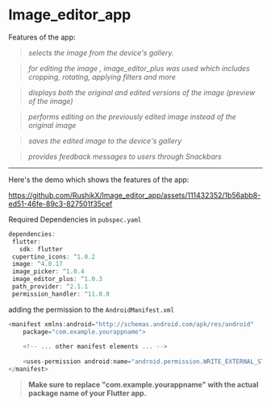 # Image_editor_app

Features of the app:


>*selects the image from the device's gallery.*

>_for editing the image , image_editor_plus was used which includes cropping, rotating, applying filters and more_

>_displays both the original and edited versions of the image (preview of the image)_

>_performs editing on the previously edited image instead of the original image_

>_saves the edited image to the device's gallery_

>_provides feedback messages to users through Snackbars_




****



Here's the demo which shows the features of the app:




https://github.com/RushikX/Image_editor_app/assets/111432352/1b56abb8-ed51-46fe-89c3-827501f35cef







Required Dependencies in ```pubspec.yaml```
 ``` dart
dependencies:
  flutter:
    sdk: flutter
  cupertino_icons: ^1.0.2
  image: ^4.0.17
  image_picker: ^1.0.4
  image_editor_plus: ^1.0.3
  path_provider: ^2.1.1
  permission_handler: ^11.0.0
```

adding the permission to the ```AndroidManifest.xml ```
``` dart
<manifest xmlns:android="http://schemas.android.com/apk/res/android"
    package="com.example.yourappname">
    
    <!-- ... other manifest elements ... -->
    
    <uses-permission android:name="android.permission.WRITE_EXTERNAL_STORAGE"/>
</manifest>
```


>**Make sure to replace "com.example.yourappname" with the actual package name of your Flutter app.**



